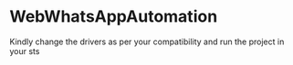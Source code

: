 # WebWhatsAppAutomation

Kindly change the drivers as per your compatibility and run the project in your sts